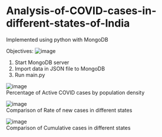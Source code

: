 # Analysis-of-COVID-cases-in-different-states-of-India

Implemented using python with MongoDB

Objectives:
![image](https://user-images.githubusercontent.com/7759342/123507424-e0c68380-d686-11eb-9990-fce6bfd040da.png)


1. Start MongoDB server
2. Import data in JSON file to MongoDB
3. Run main.py

![image](https://user-images.githubusercontent.com/7759342/123507701-76164780-d688-11eb-9f4e-7dcf9a479ac3.png)  
 Percentage of Active COVID cases by population density  
 
 ![image](https://user-images.githubusercontent.com/7759342/123507711-934b1600-d688-11eb-9cb4-5f8717d58bec.png)  
Comparison of Rate of new cases in different states  

![image](https://user-images.githubusercontent.com/7759342/123507728-af4eb780-d688-11eb-8521-110fba175ffc.png)  
Comparison of Cumulative cases in different states  

